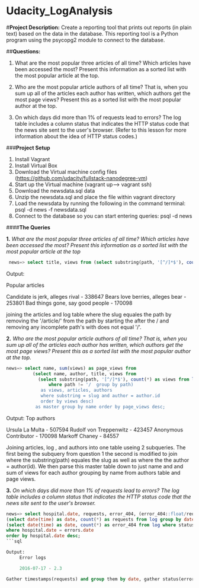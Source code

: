 # Udacity_LogAnalysis

#**Project Description:**
Create a reporting tool that prints out reports (in plain text) based on the data in the database. This reporting tool is a Python program using the psycopg2 module to connect to the database.

##**Questions:**
1. What are the most popular three articles of all time? Which articles have been accessed the most? Present this information as a sorted list with the most popular article at the top.

2. Who are the most popular article authors of all time? That is, when you sum up all of the articles each author has written, which authors get the most page views? Present this as a sorted list with the most popular author at the top.

3. On which days did more than 1% of requests lead to errors? The log table includes a column status that indicates the HTTP status code that the news site sent to the user's browser. (Refer to this lesson for more information about the idea of HTTP status codes.)

###**Project Setup**
1. Install Vagrant 
2. Install Virtual Box
3. Download the Virtual machine config files (https://github.com/udacity/fullstack-nanodegree-vm)
4. Start up the Virtual machine (vagrant up--> vagrant ssh)
5. Download the newsdata.sql data 
6. Unzip the newsdata.sql and place the file within vagrant directory
7. Load the newsdata by running the following in the command terminal: psql -d news -f newsdata.sql
8. Connect to the database so you can start entering queries: psql -d news


####**The Queries**

**1.** _What are the most popular three articles of all time? Which articles have been accessed the most? Present this information as a sorted list with the most popular article at the top_

```sql
 news=> select title, views from (select substring(path, '[^/]*$'), count(*) as views from log where path !='/' group by path) as views, articles where substring = slug order by views desc limit 3;
```
Output:

Popular articles

Candidate is jerk, alleges rival - 338647
Bears love berries, alleges bear - 253801
Bad things gone, say good people - 170098

joining the articles and log table where the slug equales the path by removing the '/article/' from the path by starting the after the / and removing any incomplete path's with does not equal '/'. 


**2.** _Who are the most popular article authors of all time? That is, when you sum up all of the articles each author has written, which authors get the most page views? Present this as a sorted list with the most popular author at the top._

```sql
news=> select name, sum(views) as page_views from
          (select name, author, title, views from 
            (select substring(path, '[^/]*$'), count(*) as views from log
                where path != '/  group by path)
             as views, articles, authors 
             where substring = slug and author = author.id
             order by views desc)
           as master group by name order by page_views desc; 
```

Output:
   Top authors

   Ursula La Multa - 507594
   Rudolf von Treppenwitz - 423457
   Anonymous Contributor - 170098
   Markoff Chaney - 84557 

Joining articles, log , and authors into one table useing 2 subqueries. The first being the subquery from question 1 the second is modified to join where the substring(path) equales the slug as well as where the the author = author(id). We then parse this master table down to just name and and sum of views for each author grouping by name from authors table and page views. 
 
**3.** _On which days did more than 1% of requests lead to errors? The log table includes a column status that indicates the HTTP status code that the news site sent to the user's browser._

```sql
news=> select hospital.date, requests, error_404, (error_404::float/requests::float * 100) as error_rate from
(select date(time) as date, count(*) as requests from log group by date) as hospital,
(select date(time) as date, count(*) as error_404 from log where status = '404 NOT FOUND' group by date) as errors
where hospital.date = errors.date
order by hospital.date desc; 
```sql

Output:
     Error logs

     2016-07-17 - 2.3

Gather timestamps(requests) and group them by date, gather status(error_404) that display the "404 NOT FOUND' error, and divide the error_404 column by requests to get the error_rate. 




































